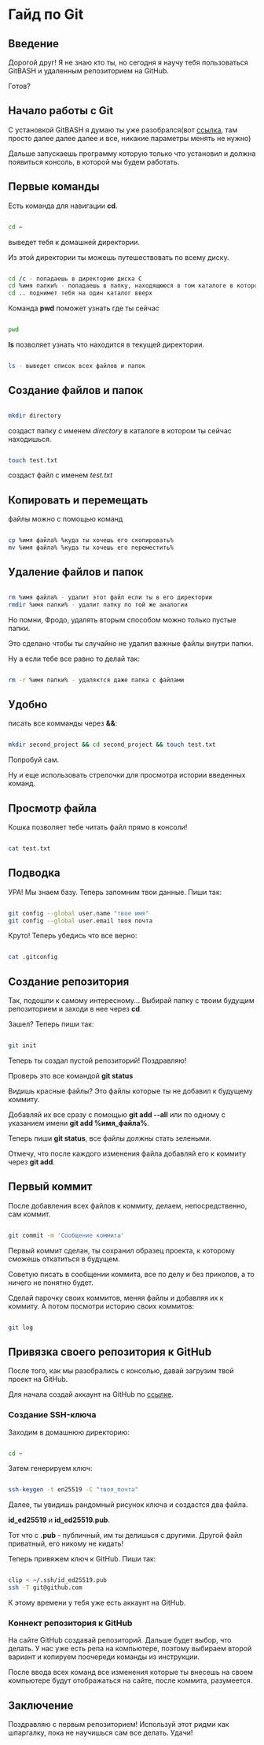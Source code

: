 # Гайд по Git

## Введение

Дорогой друг! Я не знаю кто ты, но сегодня я научу тебя пользоваться GitBASH и удаленным репозиторием на GitHub.

Готов?

## Начало работы с Git

С установкой GitBASH я думаю ты уже разобрался(вот [ссылка](https://git-scm.com/download/win), там просто далее далее далее и все, никакие параметры менять не нужно)

Дальше запускаешь программу которую только что установил и должна появиться консоль, в которой мы будем работать.

## Первые команды

Есть команда для навигации **cd**.

```BASH

cd ~
```

выведет тебя к домашней директории.

Из этой директории ты можешь путешествовать по всему диску.

```BASH

cd /c - попадаешь в директорию диска С
cd %имя папки% - попадаешь в папку, находящююся в том каталоге в котором ты сейчас
cd .. поднимет тебя на один каталог вверх
```

Команда **pwd** поможет узнать где ты сейчас

```BASH

pwd
```

**ls** позволяет узнать что находится в текущей директории.

```BASH

ls - выведет список всех файлов и папок
```

## Создание файлов и папок

```BASH

mkdir directory
```

создаст папку с именем *directory* в каталоге в котором ты сейчас находишься.

```BASH

touch test.txt
```

создаст файл с именем *test.txt*

## Копировать и перемещать

файлы можно с помощью команд

```BASH

cp %имя файла% %куда ты хочешь его скопировать%
mv %имя файла% %куда ты хочешь его переместить%
```

## Удаление файлов и папок

```BASH

rm %имя файла% - удалит этот файл если ты в его директории
rmdir %имя папки% - удалит папку по той же аналогии
```

Но помни, Фродо, удалять вторым способом можно только пустые папки.

Это сделано чтобы ты случайно не удалил важные файлы внутри папки.

Ну а если тебе все равно то делай так:

```BASH

rm -r %имя папки% - удаляктся даже папка с файлами
```

## Удобно

писать все комманды через **&&**:

```BASH

mkdir second_project && cd second_project && touch test.txt
```

Попробуй сам.

Ну и еще использовать стрелочки для просмотра истории введенных команд.

## Просмотр файла

Кошка позволяет тебе читать файл прямо в консоли!

```BASH

cat test.txt
```

## Подводка

УРА! Мы знаем базу. Теперь запомним твои данные. Пиши так:

```BASH

git config --global user.name "твое имя"
git config --global user.email твоя почта
```

Круто! Теперь убедись что все верно:

```BASH

cat .gitconfig
```

## Создание репозитория

Так, подошли к самому интересному... Выбирай папку с твоим будущим репозиторием и заходи в нее через **cd**.

Зашел? Теперь пиши так:

```BASH

git init
```

Теперь ты создал пустой репозиторий! Поздравляю!

Проверь это все командой **git status**

Видишь красные файлы? Это файлы которые ты не добавил к будущему коммиту.

Добавляй их все сразу с помощью **git add --all** или по одному с указанием имени **git add %имя_файла%**.

Теперь пиши **git status**, все файлы должны стать зелеными.

Отмечу, что после каждого изменения файла добавляй его к коммиту через **git add**.

## Первый коммит

После добавления всех файлов к коммиту, делаем, непосредственно, сам коммит.

```BASH

git commit -m 'Сообщение коммита'
```

Первый коммит сделан, ты сохранил образец проекта, к которому сможешь откатиться в будущем.

Советую писать в сообщении коммита, все по делу и без приколов, а то ничего не понятно будет.

Сделай парочку своих коммитов, меняя файлы и добавляя их к коммиту. А потом посмотри историю своих коммитов:

```BASH

git log
```

## Привязка своего репозитория к GitHub

После того, как мы разобрались с консолью, давай загрузим твой проект на GitHub.

Для начала создай аккаунт на GitHub по [ссылке](https://github.com/join).

### Создание SSH-ключа

Заходим в домашнюю директорию:

```BASH

cd ~
```

Затем генерируем ключ:

```BASH

ssh-keygen -t en25519 -C "твоя_почта"
```

Далее, ты увидишь рандомный рисунок ключа и создастся два файла.

**id_ed25519** и **id_ed25519.pub**.

Тот что с **.pub** - публичный, им ты делишься с другими. Другой файл приватный, его никому не кидать!

Теперь привяжем ключ к GitHub. Пиши так:

```BASH

clip < ~/.ssh/id_ed25519.pub
ssh -T git@github.com
```

К этому времени у тебя уже есть аккаунт на GitHub.

### Коннект репозитория к GitHub

На сайте GitHub создавай репозиторий. Дальше будет выбор, что делать. У нас уже есть репа на компьютере, поэтому выбираем второй вариант и копируем поочереди команды из инструкции.

После ввода всех команд все изменения которые ты внесешь на своем компьютере будут отображаться на сайте, после коммита, разумеется.

## Заключение

Поздравляю с первым репозиторием! Используй этот ридми как шпаргалку, пока не научишься сам все делать. Удачи!
